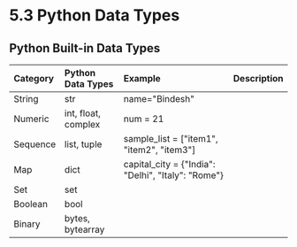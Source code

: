 # 5.3 Python Data Types

## Python Built-in Data Types
   
| Category | Python Data Types      | Example        | Description | 
| :---        |     :---            | :---           | :---        |
| String      | str                 | name="Bindesh" |
| Numeric     | int, float, complex | num = 21 |
| Sequence    | list, tuple         | sample_list = ["item1", "item2", "item3"] | 
| Map         | dict                | capital_city = {"India": "Delhi", "Italy": "Rome"} |
| Set         | set                 |
| Boolean     | bool                |
| Binary      | bytes, bytearray    |
